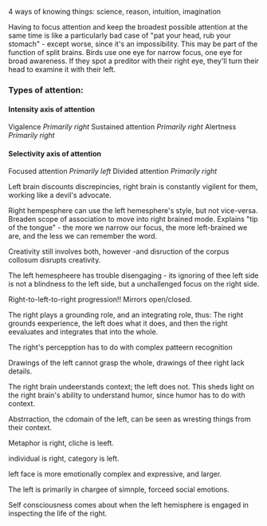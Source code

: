 4 ways of knowing things: science, reason, intuition, imagination

Having to focus attention and keep the broadest possible attention at the same time is like a particularly bad case of "pat your head, rub your stomach" - except worse, since it's an impossibility. This may be part of the function of split brains. Birds use one eye for narrow focus, one eye for broad awareness. If they spot a preditor with their right eye, they'll turn their head to examine it with their left.

### Types of attention:
#### Intensity axis of attention

Vigalence _Primarily right_
Sustained attention _Primarily right_
Alertness _Primarily right_

#### Selectivity axis of attention

Focused attention _Primarily left_
Divided attention _Primarily right_


Left brain discounts discrepincies, right brain is constantly vigilent for them, working like a devil's advocate.

Right hempesphere can use the left hemesphere's style, but not vice-versa.
Breaden scope of association to move into right brained mode. Explains "tip of the tongue" - the more we narrow our focus, the more left-brained we are, and the less we can remember the word.

Creativity still involves both, however -and disruction of the corpus collosum disrupts creativity.

 The left hemespheere has trouble disengaging - its ignoring of thee left side is not a blindness to the left side, but a unchallenged focus on the right side.
 
 Right-to-left-to-right progression!! Mirrors open/closed.
 
 The right plays a grounding role, and an integrating role, thus: The right grounds eexperience, the left does what it does, and then the right eevaluates and integrates that into the whole.
 
 The right's percepption has to do with complex patteern recognition
 
 Drawings of the left cannot grasp the whole, drawings of thee right lack details.
 
 The right brain undeerstands context; the left does not. This sheds light on the right brain's ability to understand humor, since humor has to do with context.
 
 Abstrraction, the cdomain of the left, can be seen as wresting things from their context.
 
 Metaphor is right, cliche is leeft.
 
 individual is right, category is left.
 
 left face is more emotionally complex and expressive, and larger. 
 
 The left is primarily in chargee of simnple, forceed social emotions.

Self consciousness comes about when the left hemisphere is engaged in inspecting the life of the right.
